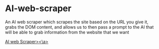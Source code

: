 # AI-web-scraper

An AI web scraper which scrapes the site based on the URL you give it, grabs the DOM content, and allows us to then pass a prompt to the AI that will be able to grab information from the website that we want



<a href = "https://preetikumari5-ai-web-scraper-main-hnxedn.streamlit.app/">AI web Scraper><\a>
